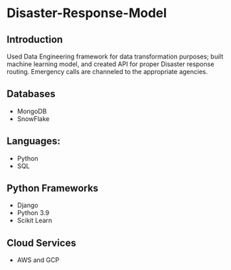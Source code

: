 # Disaster-Response-Model

## Introduction

Used Data Engineering framework for data transformation purposes; built machine learning model, and created API for proper Disaster response routing. Emergency calls are channeled to the appropriate agencies.


## Databases
- MongoDB
- SnowFlake

## Languages:
- Python
- SQL

## Python Frameworks
- Django
- Python 3.9
- Scikit Learn  

## Cloud Services
- AWS and GCP                                 



